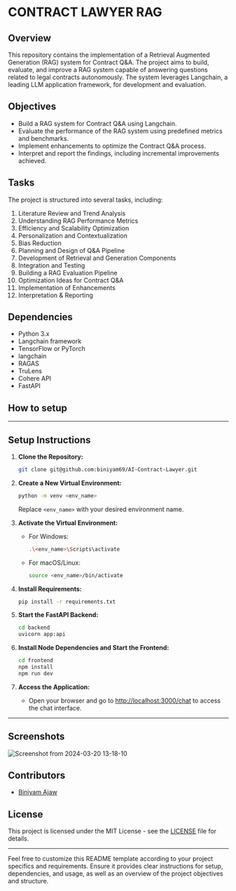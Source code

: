 # CONTRACT LAWYER RAG

## Overview
This repository contains the implementation of a Retrieval Augmented Generation (RAG) system for Contract Q&A. The project aims to build, evaluate, and improve a RAG system capable of answering questions related to legal contracts autonomously. The system leverages Langchain, a leading LLM application framework, for development and evaluation.

## Objectives
- Build a RAG system for Contract Q&A using Langchain.
- Evaluate the performance of the RAG system using predefined metrics and benchmarks.
- Implement enhancements to optimize the Contract Q&A process.
- Interpret and report the findings, including incremental improvements achieved.

## Tasks
The project is structured into several tasks, including:
1. Literature Review and Trend Analysis
2. Understanding RAG Performance Metrics
3. Efficiency and Scalability Optimization
4. Personalization and Contextualization
5. Bias Reduction
6. Planning and Design of Q&A Pipeline
7. Development of Retrieval and Generation Components
8. Integration and Testing
9. Building a RAG Evaluation Pipeline
10. Optimization Ideas for Contract Q&A
11. Implementation of Enhancements
12. Interpretation & Reporting

## Dependencies
- Python 3.x
- Langchain framework
- TensorFlow or PyTorch
- langchain
- RAGAS
- TruLens
- Cohere API
- FastAPI

## How to setup
---

## Setup Instructions

1. **Clone the Repository:**
   ```bash
   git clone git@github.com:biniyam69/AI-Contract-Lawyer.git
   ```

2. **Create a New Virtual Environment:**
   ```bash
   python -m venv <env_name>
   ```
   Replace `<env_name>` with your desired environment name.

3. **Activate the Virtual Environment:**
   - For Windows:
     ```bash
     .\<env_name>\Scripts\activate
     ```
   - For macOS/Linux:
     ```bash
     source <env_name>/bin/activate
     ```

4. **Install Requirements:**
   ```bash
   pip install -r requirements.txt
   ```

5. **Start the FastAPI Backend:**
   ```bash
   cd backend
   uvicorn app:api
   ```

6. **Install Node Dependencies and Start the Frontend:**
   ```bash
   cd frontend
   npm install
   npm run dev
   ```

7. **Access the Application:**
   - Open your browser and go to [http://localhost:3000/chat](http://localhost:3000/chat) to access the chat interface.

---


## Screenshots
![Screenshot from 2024-03-20 13-18-10](https://github.com/biniyam69/AI-Contract-Lawyer/assets/91191700/dc45d90a-19bc-4df6-9b56-7820e72c7a0c)



## Contributors
- [Biniyam Ajaw](https://github.com/biniyam69)

## License
This project is licensed under the MIT License - see the [LICENSE](LICENSE) file for details.

---

Feel free to customize this README template according to your project specifics and requirements. Ensure it provides clear instructions for setup, dependencies, and usage, as well as an overview of the project objectives and structure.
